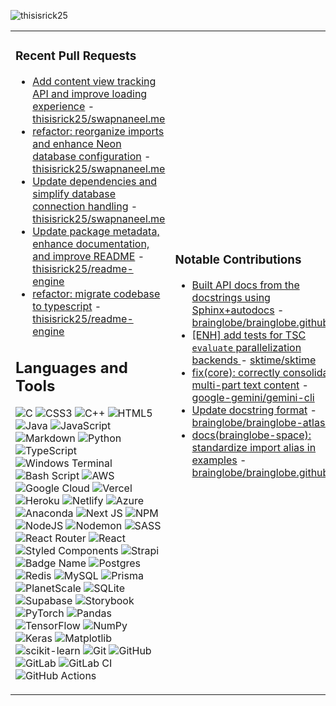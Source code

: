 ![thisisrick25](https://komarev.com/ghpvc/?username=thisisrick25&label=Profile%20views&color=0e75b6&style=flat)

<table height="50%">
  <tr>
    <td width="50%">

<!-- PRS:START -->
### Recent Pull Requests

- [Add content view tracking API and improve loading experience](https://github.com/thisisrick25/swapnaneel.me/pull/179) - [thisisrick25/swapnaneel.me](https://github.com/thisisrick25/swapnaneel.me)
- [refactor: reorganize imports and enhance Neon database configuration](https://github.com/thisisrick25/swapnaneel.me/pull/173) - [thisisrick25/swapnaneel.me](https://github.com/thisisrick25/swapnaneel.me)
- [Update dependencies and simplify database connection handling](https://github.com/thisisrick25/swapnaneel.me/pull/172) - [thisisrick25/swapnaneel.me](https://github.com/thisisrick25/swapnaneel.me)
- [Update package metadata, enhance documentation, and improve README](https://github.com/thisisrick25/readme-engine/pull/15) - [thisisrick25/readme-engine](https://github.com/thisisrick25/readme-engine)
- [refactor: migrate codebase to typescript](https://github.com/thisisrick25/readme-engine/pull/12) - [thisisrick25/readme-engine](https://github.com/thisisrick25/readme-engine)
<!-- PRS:END -->

## Languages and Tools

![C](https://img.shields.io/badge/c-%2300599C.svg?style=flat&logo=c&logoColor=white) ![CSS3](https://img.shields.io/badge/css3-%231572B6.svg?style=flat&logo=css3&logoColor=white) ![C++](https://img.shields.io/badge/c++-%2300599C.svg?style=flat&logo=c%2B%2B&logoColor=white) ![HTML5](https://img.shields.io/badge/html5-%23E34F26.svg?style=flat&logo=html5&logoColor=white) ![Java](https://img.shields.io/badge/java-%23ED8B00.svg?style=flat&logo=openjdk&logoColor=white) ![JavaScript](https://img.shields.io/badge/javascript-%23323330.svg?style=flat&logo=javascript&logoColor=%23F7DF1E) ![Markdown](https://img.shields.io/badge/markdown-%23000000.svg?style=flat&logo=markdown&logoColor=white) ![Python](https://img.shields.io/badge/python-3670A0?style=flat&logo=python&logoColor=ffdd54) ![TypeScript](https://img.shields.io/badge/typescript-%23007ACC.svg?style=flat&logo=typescript&logoColor=white) ![Windows Terminal](https://img.shields.io/badge/Windows%20Terminal-%234D4D4D.svg?style=flat&logo=windows-terminal&logoColor=white) ![Bash Script](https://img.shields.io/badge/bash_script-%23121011.svg?style=flat&logo=gnu-bash&logoColor=white) ![AWS](https://img.shields.io/badge/AWS-%23FF9900.svg?style=flat&logo=amazon-aws&logoColor=white) ![Google Cloud](https://img.shields.io/badge/GoogleCloud-%234285F4.svg?style=flat&logo=google-cloud&logoColor=white) ![Vercel](https://img.shields.io/badge/vercel-%23000000.svg?style=flat&logo=vercel&logoColor=white) ![Heroku](https://img.shields.io/badge/heroku-%23430098.svg?style=flat&logo=heroku&logoColor=white) ![Netlify](https://img.shields.io/badge/netlify-%23000000.svg?style=flat&logo=netlify&logoColor=#00C7B7) ![Azure](https://img.shields.io/badge/azure-%230072C6.svg?style=flat&logo=microsoftazure&logoColor=white) ![Anaconda](https://img.shields.io/badge/Anaconda-%2344A833.svg?style=flat&logo=anaconda&logoColor=white) ![Next JS](https://img.shields.io/badge/Next-black?style=flat&logo=next.js&logoColor=white) ![NPM](https://img.shields.io/badge/NPM-%23CB3837.svg?style=flat&logo=npm&logoColor=white) ![NodeJS](https://img.shields.io/badge/node.js-6DA55F?style=flat&logo=node.js&logoColor=white) ![Nodemon](https://img.shields.io/badge/NODEMON-%23323330.svg?style=flat&logo=nodemon&logoColor=%BBDEAD) ![SASS](https://img.shields.io/badge/SASS-hotpink.svg?style=flat&logo=SASS&logoColor=white) ![React Router](https://img.shields.io/badge/React_Router-CA4245?style=flat&logo=react-router&logoColor=white) ![React](https://img.shields.io/badge/react-%2320232a.svg?style=flat&logo=react&logoColor=%2361DAFB) ![Styled Components](https://img.shields.io/badge/styled--components-DB7093?style=flat&logo=styled-components&logoColor=white) ![Strapi](https://img.shields.io/badge/strapi-%232E7EEA.svg?style=flat&logo=strapi&logoColor=white) ![Badge Name](https://img.shields.io/badge/tRPC-%232596BE.svg?style=flat&logo=tRPC&logoColor=white) ![Postgres](https://img.shields.io/badge/postgres-%23316192.svg?style=flat&logo=postgresql&logoColor=white) ![Redis](https://img.shields.io/badge/redis-%23DD0031.svg?style=flat&logo=redis&logoColor=white) ![MySQL](https://img.shields.io/badge/mysql-4479A1.svg?style=flat&logo=mysql&logoColor=white) ![Prisma](https://img.shields.io/badge/Prisma-3982CE?style=flat&logo=Prisma&logoColor=white) ![PlanetScale](https://img.shields.io/badge/planetscale-%23000000.svg?style=flat&logo=planetscale&logoColor=white) ![SQLite](https://img.shields.io/badge/sqlite-%2307405e.svg?style=flat&logo=sqlite&logoColor=white) ![Supabase](https://img.shields.io/badge/Supabase-3ECF8E?style=flat&logo=supabase&logoColor=white) ![Storybook](https://img.shields.io/badge/-Storybook-FF4785?style=flat&logo=storybook&logoColor=white) ![PyTorch](https://img.shields.io/badge/PyTorch-%23EE4C2C.svg?style=flat&logo=PyTorch&logoColor=white) ![Pandas](https://img.shields.io/badge/pandas-%23150458.svg?style=flat&logo=pandas&logoColor=white) ![TensorFlow](https://img.shields.io/badge/TensorFlow-%23FF6F00.svg?style=flat&logo=TensorFlow&logoColor=white) ![NumPy](https://img.shields.io/badge/numpy-%23013243.svg?style=flat&logo=numpy&logoColor=white) ![Keras](https://img.shields.io/badge/Keras-%23D00000.svg?style=flat&logo=Keras&logoColor=white) ![Matplotlib](https://img.shields.io/badge/Matplotlib-%23ffffff.svg?style=flat&logo=Matplotlib&logoColor=black) ![scikit-learn](https://img.shields.io/badge/scikit--learn-%23F7931E.svg?style=flat&logo=scikit-learn&logoColor=white) ![Git](https://img.shields.io/badge/git-%23F05033.svg?style=flat&logo=git&logoColor=white) ![GitHub](https://img.shields.io/badge/github-%23121011.svg?style=flat&logo=github&logoColor=white) ![GitLab](https://img.shields.io/badge/gitlab-%23181717.svg?style=flat&logo=gitlab&logoColor=white) ![GitLab CI](https://img.shields.io/badge/gitlab%20CI-%23181717.svg?style=flat&logo=gitlab&logoColor=white) ![GitHub Actions](https://img.shields.io/badge/github%20actions-%232671E5.svg?style=flat&logo=githubactions&logoColor=white)

</td>
<td width="50%">

<!-- NOTABLE-CONTRIBUTIONS:START -->
### Notable Contributions

- [Built API docs from the docstrings using Sphinx+autodocs](https://github.com/brainglobe/brainglobe.github.io/pull/329) - [brainglobe/brainglobe.github.io](https://github.com/brainglobe/brainglobe.github.io)
- [[ENH] add tests for TSC `evaluate` parallelization backends ](https://github.com/sktime/sktime/pull/8737) - [sktime/sktime](https://github.com/sktime/sktime)
- [fix(core): correctly consolidate multi-part text content](https://github.com/google-gemini/gemini-cli/pull/6235) - [google-gemini/gemini-cli](https://github.com/google-gemini/gemini-cli)
- [Update docstring format](https://github.com/brainglobe/brainglobe-atlasapi/pull/584) - [brainglobe/brainglobe-atlasapi](https://github.com/brainglobe/brainglobe-atlasapi)
- [docs(brainglobe-space): standardize import alias in examples](https://github.com/brainglobe/brainglobe.github.io/pull/350) - [brainglobe/brainglobe.github.io](https://github.com/brainglobe/brainglobe.github.io)
<!-- NOTABLE-CONTRIBUTIONS:END -->
</td>
  </tr>
</table>
